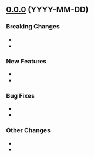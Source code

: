## [0.0.0](link-to-changelog-here) (YYYY-MM-DD)

### Breaking Changes
* 
* 

### New Features
* 
* 

### Bug Fixes
* 
* 

### Other Changes
* 
* 
